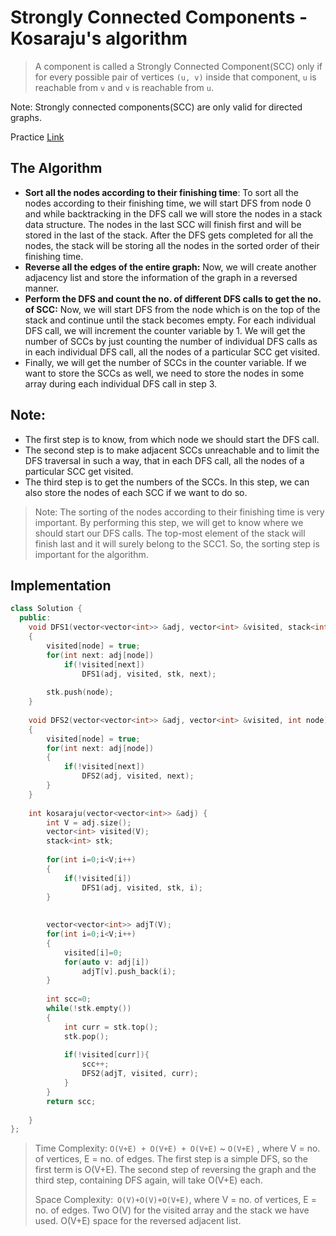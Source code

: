 # Strongly Connected Components - Kosaraju's algorithm

> A component is called a Strongly Connected Component(SCC) only if for every possible pair of vertices `(u, v)` inside that component, `u` is reachable from `v` and `v` is reachable from `u`.

Note: Strongly connected components(SCC) are only valid for directed graphs.

Practice [Link](https://www.geeksforgeeks.org/problems/strongly-connected-components-kosarajus-algo/1?itm_source=geeksforgeeks&itm_medium=article&itm_campaign=practice_card)

## The Algorithm

- **Sort all the nodes according to their finishing time**:
To sort all the nodes according to their finishing time, we will start DFS from node 0 and while backtracking in the DFS call we will store the nodes in a stack data structure. The nodes in the last SCC will finish first and will be stored in the last of the stack. After the DFS gets completed for all the nodes, the stack will be storing all the nodes in the sorted order of their finishing time.
- **Reverse all the edges of the entire graph:**
Now, we will create another adjacency list and store the information of the graph in a reversed manner.
- **Perform the DFS and count the no. of different DFS calls to get the no. of SCC:**
Now, we will start DFS from the node which is on the top of the stack and continue until the stack becomes empty. For each individual DFS call, we will increment the counter variable by 1. We will get the number of SCCs by just counting the number of individual DFS calls as in each individual DFS call, all the nodes of a particular SCC get visited.
- Finally, we will get the number of SCCs in the counter variable. If we want to store the SCCs as well, we need to store the nodes in some array during each individual DFS call in step 3.


## Note: 

- The first step is to know, from which node we should start the DFS call.
- The second step is to make adjacent SCCs unreachable and to limit the DFS traversal in such a way, that in each DFS call, all the nodes of a particular SCC get visited.
- The third step is to get the numbers of the SCCs. In this step, we can also store the nodes of each SCC if we want to do so.
  
> Note: The sorting of the nodes according to their finishing time is very important. By performing this step, we will get to know where we should start our DFS calls. The top-most element of the stack will finish last and it will surely belong to the SCC1. So, the sorting step is important for the algorithm.

## Implementation

```cpp
class Solution {
  public:
    void DFS1(vector<vector<int>> &adj, vector<int> &visited, stack<int> &stk, int node)
    {
        visited[node] = true;
        for(int next: adj[node])
            if(!visited[next])
                DFS1(adj, visited, stk, next);
                
        stk.push(node);
    }
    
    void DFS2(vector<vector<int>> &adj, vector<int> &visited, int node)
    {
        visited[node] = true;
        for(int next: adj[node])
        {
            if(!visited[next])
                DFS2(adj, visited, next);
        }
    }
  
    int kosaraju(vector<vector<int>> &adj) {
        int V = adj.size();
        vector<int> visited(V);
        stack<int> stk;
        
        for(int i=0;i<V;i++)
        {
            if(!visited[i])
                DFS1(adj, visited, stk, i);
        }
        
        
        vector<vector<int>> adjT(V);
        for(int i=0;i<V;i++)
        {
            visited[i]=0;
            for(auto v: adj[i])
                adjT[v].push_back(i);
        }
        
        int scc=0;
        while(!stk.empty())
        {
            int curr = stk.top();
            stk.pop();
            
            if(!visited[curr]){
                scc++;
                DFS2(adjT, visited, curr);
            }
        }
        return scc;
        
    }
};


```

> Time Complexity: `O(V+E) + O(V+E) + O(V+E)` ~ `O(V+E)` , where V = no. of vertices, E = no. of edges. The first step is a simple DFS, so the first term is O(V+E). The second step of reversing the graph and the third step, containing DFS again, will take O(V+E) each.
>
> Space Complexity:` O(V)+O(V)+O(V+E)`, where V = no. of vertices, E = no. of edges. Two O(V) for the visited array and the stack we have used. O(V+E) space for the reversed adjacent list.